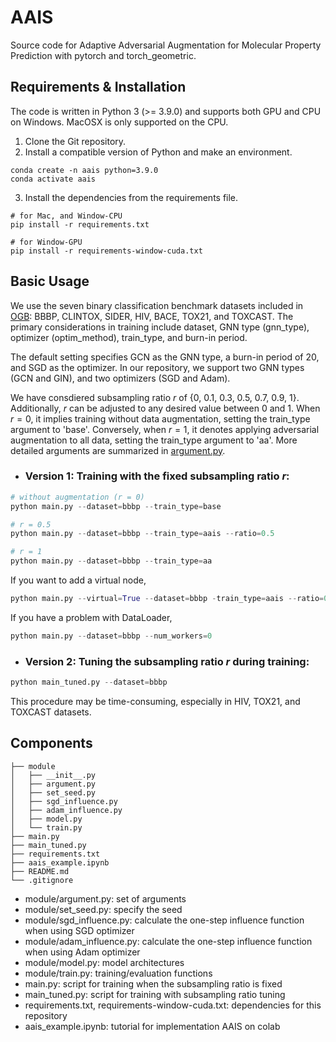 # AAIS
Source code for Adaptive Adversarial Augmentation for Molecular Property Prediction with pytorch and torch_geometric.


## Requirements & Installation
The code is written in Python 3 (>= 3.9.0) and supports both GPU and CPU on Windows. MacOSX is only supported on the CPU.

1. Clone the Git repository.
2. Install a compatible version of Python and make an environment.
```
conda create -n aais python=3.9.0
conda activate aais
```
3. Install the dependencies from the requirements file. 
```
# for Mac, and Window-CPU
pip install -r requirements.txt

# for Window-GPU
pip install -r requirements-window-cuda.txt
```


## Basic Usage
We use the seven binary classification benchmark datasets included in [OGB](https://github.com/snap-stanford/ogb): BBBP, CLINTOX, SIDER, HIV, BACE, TOX21, and TOXCAST.
The primary considerations in training include dataset, GNN type (gnn_type), optimizer (optim_method), train_type, and burn-in period.

The default setting specifies GCN as the GNN type, a burn-in period of 20, and SGD as the optimizer. 
In our repository, we support two GNN types (GCN and GIN), and two optimizers (SGD and Adam).

We have consdiered subsampling ratio $r$ of {0, 0.1, 0.3, 0.5, 0.7, 0.9, 1}. Additionally, $r$ can be adjusted to any desired value between 0 and 1. When $r=0$, it implies training without data augmentation, setting the train_type argument to 'base'. Conversely, when $r=1$, it denotes applying adversarial augmentation to all data, setting the train_type argument to 'aa'.
More detailed arguments are summarized in [argument.py](https://github.com/ok69531/AAIS-public/blob/main/module/argument.py).

- ### Version 1: Training with the fixed subsampling ratio $r$:
```python
# without augmentation (r = 0) 
python main.py --dataset=bbbp --train_type=base

# r = 0.5 
python main.py --dataset=bbbp --train_type=aais --ratio=0.5

# r = 1
python main.py --dataset=bbbp --train_type=aa
```

If you want to add a virtual node,
```python 
python main.py --virtual=True --dataset=bbbp -train_type=aais --ratio=0.5
```

If you have a problem with DataLoader, 
```python
python main.py --dataset=bbbp --num_workers=0
```

- ### Version 2: Tuning the subsampling ratio $r$ during training:
``` python
python main_tuned.py --dataset=bbbp
```
This procedure may be time-consuming, especially in HIV, TOX21, and TOXCAST datasets.
<!-- Considering the potentially significant computational time required, carrying out this procedure on a large server is recommended, especially when handling HIV, TOX21, and TOXCAST datasets. -->


## Components
```
├── module
│   ├── __init__.py
│   ├── argument.py
│   ├── set_seed.py
│   ├── sgd_influence.py
│   ├── adam_influence.py
│   ├── model.py
│   └── train.py
├── main.py
├── main_tuned.py
├── requirements.txt
├── aais_example.ipynb
├── README.md
└── .gitignore
```
- module/argument.py: set of arguments
- module/set_seed.py: specify the seed
- module/sgd_influence.py: calculate the one-step influence function when using SGD optimizer
- module/adam_influence.py: calculate the one-step influence function when using Adam optimizer
- module/model.py: model architectures
- module/train.py: training/evaluation functions
- main.py: script for training when the subsampling ratio is fixed
- main_tuned.py: script for training with subsampling ratio tuning
- requirements.txt, requirements-window-cuda.txt: dependencies for this repository
- aais_example.ipynb: tutorial for implementation AAIS on colab
